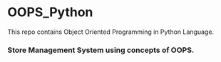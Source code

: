 # OOPS_Python

This repo contains Object Oriented Programming in Python Language.


### Store Management System using concepts of OOPS.
